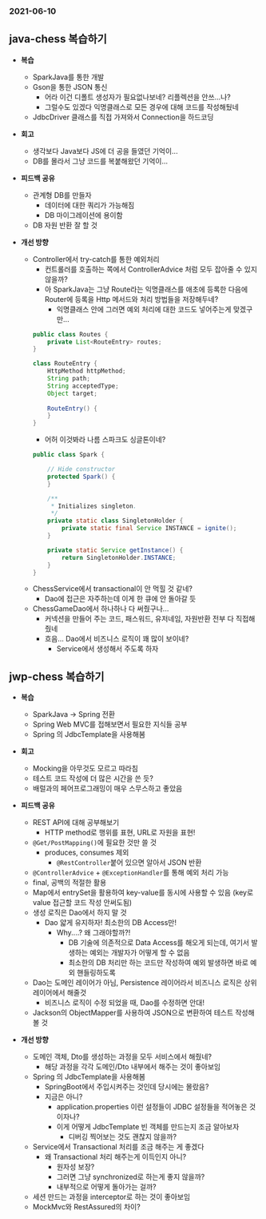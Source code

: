 ### 2021-06-10

## java-chess 복습하기
- __복습__
    - SparkJava를 통한 개발
    - Gson을 통한 JSON 통신
        - 어라 이건 디폴트 생성자가 필요없나보네? 리플렉션을 안쓰...나?
        - 그럴수도 있겠다 익명클래스로 모든 경우에 대해 코드를 작성해뒀네
    - JdbcDriver 클래스를 직접 가져와서 Connection을 하드코딩

- __회고__
    - 생각보다 Java보다 JS에 더 공을 들였던 기억이...
    - DB를 몰라서 그냥 코드를 복붙해왔던 기억이...
    
- __피드백 공유__
    - 관계형 DB를 만들자
        - 데이터에 대한 쿼리가 가능해짐
        - DB 마이그레이션에 용이함
    - DB 자원 반환 잘 할 것

- __개선 방향__
    - Controller에서 try-catch를 통한 예외처리
        - 컨트롤러를 호출하는 쪽에서 ControllerAdvice 처럼 모두 잡아줄 수 있지 않을까?
        - 아 SparkJava는 그냥 Route라는 익명클래스를 애초에 등록한 다음에 Router에 등록을 Http 메서드와 처리 방법들을 저장해두네?
            - 익명클래스 안에 그러면 예외 처리에 대한 코드도 넣어주는게 맞겠구만...
        ```java
        public class Routes {
            private List<RouteEntry> routes;
        }
        
        class RouteEntry {
            HttpMethod httpMethod;
            String path;
            String acceptedType;
            Object target;
            
            RouteEntry() {
            }
        }
        ``` 
        - 어허 이것봐라 나름 스파크도 싱글톤이네?
        ```java
        public class Spark {
        
            // Hide constructor
            protected Spark() {
            }
        
            /**
             * Initializes singleton.
             */
            private static class SingletonHolder {
                private static final Service INSTANCE = ignite();
            }
        
            private static Service getInstance() {
                return SingletonHolder.INSTANCE;
            }
        }
        ```     
    - ChessService에서 transactional이 안 먹힐 것 같네?
        - Dao에 접근은 자주하는데 이게 한 큐에 안 돌아갈 듯
    - ChessGameDao에서 하나하나 다 써줬구나...
        - 커넥션을 만들어 주는 코드, 패스워드, 유저네임, 자원반환 전부 다 직접해줬네
        - 흐음... Dao에서 비즈니스 로직이 꽤 많이 보이네?
            - Service에서 생성해서 주도록 하자
        
## jwp-chess 복습하기
- __복습__
    - SparkJava -> Spring 전환
    - Spring Web MVC를 접해보면서 필요한 지식들 공부
    - Spring 의 JdbcTemplate을 사용해봄

- __회고__
    - Mocking을 아무것도 모르고 따라침
    - 테스트 코드 작성에 더 많은 시간을 쓴 듯?
    - 배럴과의 페어프로그래밍이 매우 스무스하고 좋았음
    
- __피드백 공유__
    - REST API에 대해 공부해보기
        - HTTP method로 행위를 표현, URL로 자원을 표현!
    - `@Get/PostMapping()`에 필요한 것만 쓸 것 
        - produces, consumes 제외
            - `@RestController`붙어 있으면 알아서 JSON 반환
    - `@ControllerAdvice` + `@ExceptionHandler`를 통해 예외 처리 가능
    - final, 공백의 적절한 활용
    - Map에서 entrySet을 활용하여 key-value를 동시에 사용할 수 있음 (key로 value 접근할 코드 작성 안써도됨)
    - 생성 로직은 Dao에서 하지 말 것
        - Dao 얇게 유지하자! 최소한의 DB Access만!
            - Why....? 왜 그래야할까?!
                - DB 기술에 의존적으로 Data Access를 해오게 되는데, 여기서 발생하는 예외는 개발자가 어떻게 할 수 없음
                - 최소한의 DB 처리만 하는 코드만 작성하여 예외 발생하면 바로 예외 핸들링하도록
    - Dao는 도메인 레이어가 아님, Persistence 레이어라서 비즈니스 로직은 상위 레이어에서 해줄것
        - 비즈니스 로직이 수정 되었을 때, Dao를 수정하면 안대!
    - Jackson의 ObjectMapper를 사용하여 JSON으로 변환하여 테스트 작성해볼 것

- __개선 방향__
    - 도메인 객체, Dto를 생성하는 과정을 모두 서비스에서 해줬네?
        - 해당 과정을 각각 도메인/Dto 내부에서 해주는 것이 좋아보임
    - Spring 의 JdbcTemplate을 사용해봄
        - SpringBoot에서 주입시켜주는 것인데 당시에는 몰랐음?
        - 지금은 아니?
            - application.properties 이런 설정들이 JDBC 설정들을 적어놓은 것이자나?
            - 이게 어떻게 JdbcTemplate 빈 객체를 만드는지 조금 알아보자
                - 디버깅 찍어보는 것도 괜찮지 않을까?
    - Service에서 Transactional 처리를 조금 해주는 게 좋겠다
        - 왜 Transactional 처리 해주는게 이득인지 아니? 
            - 원자성 보장?
            - 그러면 그냥 synchronized로 하는게 좋지 않을까?
            - 내부적으로 어떻게 돌아가는 걸까?
    - 세션 만드는 과정을 interceptor로 하는 것이 좋아보임
    - MockMvc와 RestAssured의 차이?
